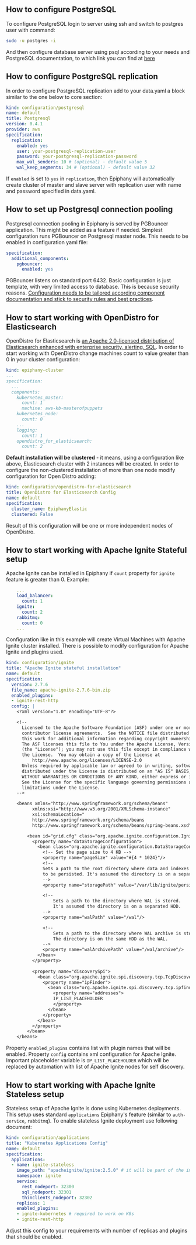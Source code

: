 ## How to configure PostgreSQL

To configure PostgreSQL login to server using ssh and switch to postgres user with command:

```bash
sudo -u postgres -i
```

And then configure database server using psql according to your needs and
PostgreSQL documentation, to which link you can find at [here](https://www.postgresql.org/docs/)

## How to configure PostgreSQL replication

In order to configure PostgreSQL replication add to your data.yaml a block similar to the one below to core section:

```yaml
kind: configuration/postgresql
name: default
title: Postgresql
version: 0.4.1
provider: aws
specification:
  replication:
    enabled: yes
    user: your-postgresql-replication-user
    password: your-postgresql-replication-password
    max_wal_senders: 10 # (optional) - default value 5
    wal_keep_segments: 34 # (optional) - default value 32
```
If `enabled` is set to `yes` in `replication`, then Epiphany will automatically create cluster of master and slave server
with replication user with name and password specified in data.yaml.

## How to set up Postgresql connection pooling

Postgresql connection pooling in Epiphany is served by PGBouncer application. This might be added as a feature if needed. Simplest configuration runs PGBouncer on Postgresql master node. This needs to be enabled in configuration yaml file:

```yaml
specification:
  additional_components:
    pgbouncer:
      enabled: yes
```
PGBouncer listens on standard port 6432. Basic configuration is just template, with very limited access to database. This is because security reasons. [Configuration needs to be tailored according component documentation and stick to security rules and best practices](http://www.pgbouncer.org/).

## How to start working with OpenDistro for Elasticsearch

OpenDistro for Elasticsearch is [an Apache 2.0-licensed distribution of Elasticsearch enhanced with enterprise security, alerting, SQL](https://opendistro.github.io/for-elasticsearch/). In order to start working with OpenDistro change machines count to value greater than 0 in your cluster configuration: 

```yaml
kind: epiphany-cluster
...
specification:
  ...
  components:
    kubernetes_master:
      count: 1
      machine: aws-kb-masterofpuppets
    kubernetes_node:
      count: 0
    ...
    logging:
      count: 1
    opendistro_for_elasticsearch:
      count: 2
```

**Default installation will be clustered** - it means, using a configuration like above, Elasticsearch cluster with 2 instances will be created. In order to configure the non-clustered installation of more than one node modify configuration for Open Distro adding:

```yaml
kind: configuration/opendistro-for-elasticsearch
title: OpenDistro for Elasticsearch Config
name: default
specification:
  cluster_name: EpiphanyElastic
  clustered: False
```

Result of this configuration will be one or more independent nodes of OpenDistro.

## How to start working with Apache Ignite Stateful setup

Apache Ignite can be installed in Epiphany if `count` property for `ignite` feature is greater than 0. 
Example: 

```yaml
    ...
    load_balancer:
      count: 1
    ignite:
      count: 2
    rabbitmq:
      count: 0
    ...
```

Configuration like in this example will create Virtual Machines with Apache Ignite cluster installed.
There is possible to modify configuration for Apache Ignite and plugins used.

```yaml
kind: configuration/ignite
title: "Apache Ignite stateful installation"
name: default
specification:
  version: 2.7.6
  file_name: apache-ignite-2.7.6-bin.zip
  enabled_plugins:
  - ignite-rest-http
  config: |
    <?xml version="1.0" encoding="UTF-8"?>

    <!--
      Licensed to the Apache Software Foundation (ASF) under one or more
      contributor license agreements.  See the NOTICE file distributed with
      this work for additional information regarding copyright ownership.
      The ASF licenses this file to You under the Apache License, Version 2.0
      (the "License"); you may not use this file except in compliance with
      the License.  You may obtain a copy of the License at
          http://www.apache.org/licenses/LICENSE-2.0
      Unless required by applicable law or agreed to in writing, software
      distributed under the License is distributed on an "AS IS" BASIS,
      WITHOUT WARRANTIES OR CONDITIONS OF ANY KIND, either express or implied.
      See the License for the specific language governing permissions and
      limitations under the License.
    -->

    <beans xmlns="http://www.springframework.org/schema/beans"
          xmlns:xsi="http://www.w3.org/2001/XMLSchema-instance"
          xsi:schemaLocation="
          http://www.springframework.org/schema/beans
          http://www.springframework.org/schema/beans/spring-beans.xsd">

        <bean id="grid.cfg" class="org.apache.ignite.configuration.IgniteConfiguration">
          <property name="dataStorageConfiguration">
            <bean class="org.apache.ignite.configuration.DataStorageConfiguration">
              <!-- Set the page size to 4 KB -->
              <property name="pageSize" value="#{4 * 1024}"/>
              <!--
              Sets a path to the root directory where data and indexes are
              to be persisted. It's assumed the directory is on a separated SSD.
              -->
              <property name="storagePath" value="/var/lib/ignite/persistence"/>

              <!--
                  Sets a path to the directory where WAL is stored.
                  It's assumed the directory is on a separated HDD.
              -->
              <property name="walPath" value="/wal"/>

              <!--
                  Sets a path to the directory where WAL archive is stored.
                  The directory is on the same HDD as the WAL.
              -->
              <property name="walArchivePath" value="/wal/archive"/>
            </bean>
          </property>
        
          <property name="discoverySpi">
            <bean class="org.apache.ignite.spi.discovery.tcp.TcpDiscoverySpi">
              <property name="ipFinder">
                <bean class="org.apache.ignite.spi.discovery.tcp.ipfinder.vm.TcpDiscoveryVmIpFinder">
                  <property name="addresses">
                  IP_LIST_PLACEHOLDER
                  </property>
                </bean>
              </property>
            </bean>
          </property>
        </bean>
    </beans>
```

Property `enabled_plugins` contains list with plugin names that will be enabled.
Property `config` contains xml configuration for Apache Ignite. Important placeholder variable is `IP_LIST_PLACEHOLDER` which will be replaced by automation with list of Apache Ignite nodes for self discovery.

## How to start working with Apache Ignite Stateless setup

Stateless setup of Apache Ignite is done using Kubernetes deployments. This setup uses standard `applications` Epiphany's feature (similar to `auth-service`, `rabbitmq`). To enable stateless Ignite deployment use following document:

```yaml
kind: configuration/applications
title: "Kubernetes Applications Config"
name: default
specification:
  applications:
  - name: ignite-stateless
    image_path: "apacheignite/ignite:2.5.0" # it will be part of the image path: {{local_repository}}/{{image_path}}
    namespace: ignite
    service:
      rest_nodeport: 32300
      sql_nodeport: 32301
      thinclients_nodeport: 32302
    replicas: 1
    enabled_plugins:
    - ignite-kubernetes # required to work on K8s
    - ignite-rest-http
```

Adjust this config to your requirements with number of replicas and plugins that should be enabled. 